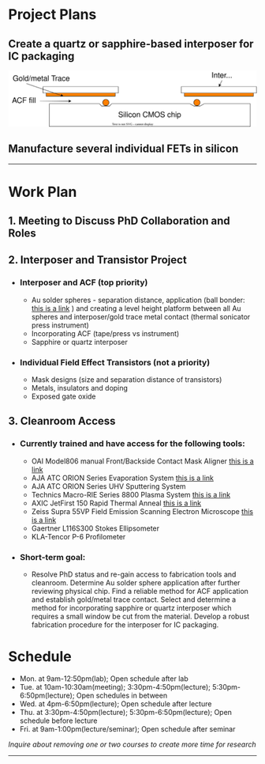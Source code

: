 # Project Plans

## Create a quartz or sapphire-based interposer for IC packaging

![Interposer IC packaing sketch](./assets/interposer.drawio.svg)

## Manufacture several individual FETs in silicon

***

# Work Plan

## 1. Meeting to Discuss PhD Collaboration and Roles
## 2. Interposer and Transistor Project 
* ### Interposer and ACF (top priority)
  * Au solder spheres - separation distance, application (ball bonder: [this is a link](https://shimadzuinstitute.org/centers/nanotechnology-research-center/nanotechnology-research-center-dicing-and-bonding-platforms/) ) and creating a level height platform between all Au spheres and interposer/gold trace metal contact (thermal sonicator press instrument)
  * Incorporating ACF (tape/press vs instrument)
  * Sapphire or quartz interposer 
 
* ### Individual Field Effect Transistors (not a priority)
  * Mask designs (size and separation distance of transistors)
  * Metals, insulators and doping  
  * Exposed gate oxide 

## 3. Cleanroom Access 
* ### Currently trained and have access for the following tools:
  * OAI Model806 manual Front/Backside Contact Mask Aligner [this is a link](https://shimadzuinstitute.org/centers/nanotechnology-research-center/nanotechnology-research-center-photolithography-platforms/) 
  * AJA ATC ORION Series Evaporation System [this is a link](https://shimadzuinstitute.org/centers/nanotechnology-research-center/nrc-deposition/) 
  * AJA ATC ORION Series UHV Sputtering System
  * Technics Macro-RIE Series 8800 Plasma System [this is a link](https://shimadzuinstitute.org/centers/nanotechnology-research-center/nanotechnology-research-center-etching-and-ashing-platforms/) 
  * AXIC JetFirst 150 Rapid Thermal Anneal [this is a link](https://shimadzuinstitute.org/centers/nanotechnology-research-center/nanotechnology-research-center-furnace-platforms/) 
  * Zeiss Supra 55VP Field Emission Scanning Electron Microscope [this is a link](https://shimadzuinstitute.org/centers/nanotechnology-research-center/nanotechnology-research-center-characterization-platforms/)
  * Gaertner L116S300 Stokes Ellipsometer
  * KLA-Tencor P-6 Profilometer

* ### Short-term goal:
  * Resolve PhD status and re-gain access to fabrication tools and cleanroom. Determine Au solder sphere application after further reviewing physical chip. Find a reliable method for ACF application and establish gold/metal trace contact. Select and determine a method for incorporating sapphire or quartz interposer which requires a small window be cut from the material. Develop a robust fabrication procedure for the interposer for IC packaging. 

# Schedule
  * Mon. at 9am-12:50pm(lab); Open schedule after lab
  * Tue. at 10am-10:30am(meeting); 3:30pm-4:50pm(lecture); 5:30pm-6:50pm(lecture); Open 
schedules in between
  * Wed. at 4pm-6:50pm(lecture); Open schedule after lecture
  * Thu. at 3:30pm-4:50pm(lecture); 5:30pm-6:50pm(lecture); Open schedule before lecture   
  * Fri. at 9am-1:00pm(lecture/seminar); Open schedule after seminar

*Inquire about removing one or two courses to create more time for research*

***
